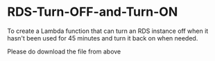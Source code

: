 # RDS-Turn-OFF-and-Turn-ON
To create a Lambda function that can turn an RDS instance off when it hasn't been used for 45 minutes and turn it back on when needed.

Please do download the file from above


